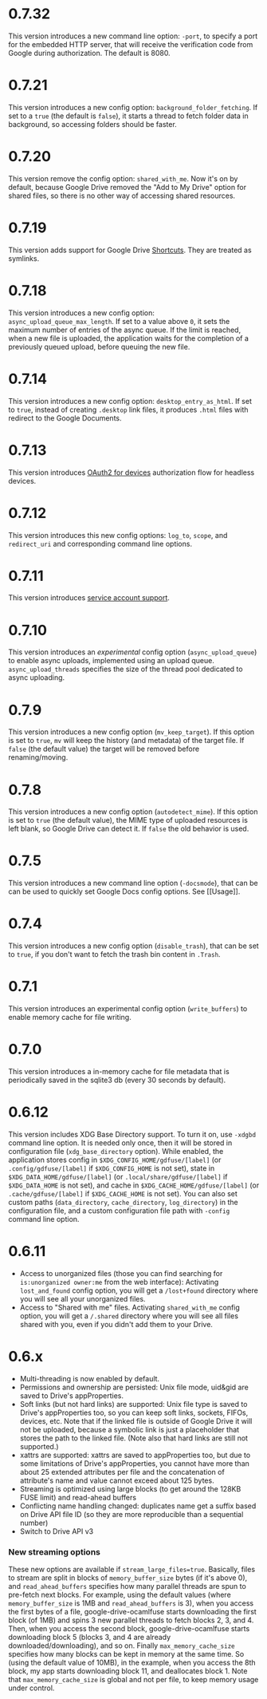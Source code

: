 0.7.32
======
This version introduces a new command line option: `-port`, to specify a port for the embedded HTTP server, that will receive the verification code from Google during authorization. The default is 8080.

0.7.21
======
This version introduces a new config option: `background_folder_fetching`. If set to a `true` (the default is `false`), it starts a thread to fetch folder data in background, so accessing folders should be faster.

0.7.20
======
This version remove the config option: `shared_with_me`. Now it's on by default, because Google Drive removed the "Add to My Drive" option for shared files, so there is no other way of accessing shared resources.

0.7.19
======
This version adds support for Google Drive [Shortcuts](https://support.google.com/drive/answer/9700156?hl=en&visit_id=637217083697801162-3050789304&rd=1). They are treated as symlinks.

0.7.18
======
This version introduces a new config option: `async_upload_queue_max_length`. If set to a value above `0`, it sets the maximum number of entries of the async queue. If the limit is reached, when a new file is uploaded, the application waits for the completion of a previously queued upload, before queuing the new file.

0.7.14
======
This version introduces a new config option: `desktop_entry_as_html`. If set to `true`, instead of creating `.desktop` link files, it produces `.html` files with redirect to the Google Documents.

0.7.13
======

This version introduces [OAuth2 for devices](https://github.com/astrada/google-drive-ocamlfuse/wiki/OAuth2-for-Devices) authorization flow for headless devices.

0.7.12
======

This version introduces this new config options: `log_to`, `scope`, and `redirect_uri` and corresponding command line options.

0.7.11
======

This version introduces [service account support](https://github.com/astrada/google-drive-ocamlfuse/wiki/Service-Accounts).

0.7.10
======

This version introduces an *experimental* config option (`async_upload_queue`) to enable async uploads, implemented using an upload queue. `async_upload_threads` specifies the size of the thread pool dedicated to async uploading.

0.7.9
=====

This version introduces a new config option (`mv_keep_target`). If this option is set to `true`, `mv` will keep the history (and metadata) of the target file. If `false` (the default value) the target will be removed before renaming/moving.

0.7.8
=====

This version introduces a new config option (`autodetect_mime`). If this option is set to `true` (the default value), the MIME type of uploaded resources is left blank, so Google Drive can detect it. If `false` the old behavior is used.

0.7.5
=====

This version introduces a new command line option (`-docsmode`), that can be can be used to quickly set Google Docs config options. See [[Usage]].

0.7.4
=====

This version introduces a new config option (`disable_trash`), that can be set to `true`, if you don't want to fetch the trash bin content in `.Trash`.

0.7.1
=====

This version introduces an experimental config option (`write_buffers`) to enable memory cache for file writing.

0.7.0
=====

This version introduces a in-memory cache for file metadata that is periodically saved in the sqlite3 db (every 30 seconds by default).

0.6.12
======

This version includes XDG Base Directory support. To turn it on, use `-xdgbd` command line option. It is needed only once, then it will be stored in configuration file (`xdg_base_directory` option). While enabled, the application stores config in `$XDG_CONFIG_HOME/gdfuse/[label]` (or `.config/gdfuse/[label]` if `$XDG_CONFIG_HOME` is not set), state in `$XDG_DATA_HOME/gdfuse/[label]` (or `.local/share/gdfuse/[label]` if `$XDG_DATA_HOME` is not set), and cache in `$XDG_CACHE_HOME/gdfuse/[label]` (or `.cache/gdfuse/[label]` if `$XDG_CACHE_HOME` is not set). You can also set custom paths (`data_directory`, `cache_directory`, `log_directory`) in the configuration file, and a custom configuration file path with `-config` command line option.

0.6.11
======

* Access to unorganized files (those you can find searching for `is:unorganized owner:me` from the web interface): Activating `lost_and_found` config option, you will get a `/lost+found` directory where you will see all your unorganized files.
* Access to "Shared with me" files. Activating `shared_with_me` config option, you will get a `/.shared` directory where you will see all files shared with you, even if you didn't add them to your Drive.

0.6.x
=====

* Multi-threading is now enabled by default.
* Permissions and ownership are persisted: Unix file mode, uid&gid are saved to Drive's appProperties.
* Soft links (but not hard links) are supported: Unix file type is saved to Drive's appProperties too, so you can keep soft links, sockets, FIFOs, devices, etc. Note that if the linked file is outside of Google Drive it will not be uploaded, because a symbolic link is just a placeholder that stores the path to the linked file. (Note also that hard links are still not supported.)
* xattrs are supported: xattrs are saved to appProperties too, but due to some limitations of Drive's appProperties, you cannot have more than about 25 extended attributes per file and the concatenation of attribute's name and value cannot exceed about 125 bytes.
* Streaming is optimized using large blocks (to get around the 128KB FUSE limit) and read-ahead buffers
* Conflicting name handling changed: duplicates name get a suffix based on Drive API file ID (so they are more reproducible than a sequential number)
* Switch to Drive API v3

### New streaming options

These new options are available if `stream_large_files=true`. Basically, files to stream are split in blocks of `memory_buffer_size` bytes (if it's above 0), and `read_ahead_buffers` specifies how many parallel threads are spun to pre-fetch next blocks. For example, using the default values (where `memory_buffer_size` is 1MB and `read_ahead_buffers` is 3), when you access the first bytes of a file, google-drive-ocamlfuse starts downloading the first block (of 1MB) and spins 3 new parallel threads to fetch blocks 2, 3, and 4. Then, when you access the second block, google-drive-ocamlfuse starts downloading block 5 (blocks 3, and 4 are already downloaded/downloading), and so on. Finally `max_memory_cache_size` specifies how many blocks can be kept in memory at the same time. So (using the default value of 10MB), in the example, when you access the 8th block, my app starts downloading block 11, and deallocates block 1. Note that `max_memory_cache_size` is global and not per file, to keep memory usage under control.
